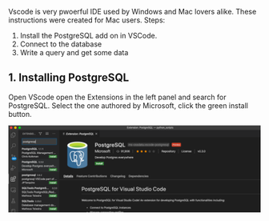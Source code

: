 


Vscode is very pwoerful IDE used by Windows and Mac lovers alike. These instructions were created for Mac users. 
Steps:
1. Install the PostgreSQL add on in VSCode.
2. Connect to the database
3. Write a query and get some data

## 1. Installing PostgreSQL
Open VScode open the Extensions in the left panel and search for PostgreSQL. Select the one authored by Microsoft, click the green install button.

![relative image link](images/image1.png)



<!--stackedit_data:
eyJoaXN0b3J5IjpbNjA4NDA3NzksLTE5MDA5Mjk3NDEsMTE3MD
c3OTQ5MCwtMTQxMTQ1NTU1OCwyODE0NTc4MzBdfQ==
-->